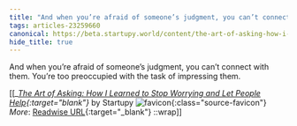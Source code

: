 ```yaml
---
title: "And when you’re afraid of someone’s judgment, you can’t connect ..."
tags: articles-23259660
canonical: https://beta.startupy.world/content/the-art-of-asking-how-i-learned-to-stop-worrying-and-let-people-help/
hide_title: true
---
```


And when you’re afraid of someone’s judgment, you can’t connect with them. You’re too preoccupied with the task of impressing them.


[[<cite>_[The Art of Asking: How I Learned to Stop Worrying and Let People Help](https://beta.startupy.world/content/the-art-of-asking-how-i-learned-to-stop-worrying-and-let-people-help/){:target="_blank"}_</cite> by Startupy ![favicon](https://s2.googleusercontent.com/s2/favicons?domain=beta.startupy.world){:class="source-favicon"}<br>
_More_: [Readwise URL](https://readwise.io/open/455979844){:target="_blank"}
::wrap]]